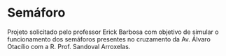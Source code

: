 # Semáforo
Projeto solicitado pelo professor Erick Barbosa com objetivo de simular o funcionamento dos semáforos presentes no cruzamento da Av. Álvaro Otacílio com a R. Prof. Sandoval Arroxelas.



